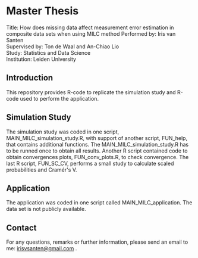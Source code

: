 # Master Thesis
Title: How does missing data affect measurement error estimation in composite data sets when using MILC method
Performed by: Iris van Santen  
Supervised by: Ton de Waal and An-Chiao Lio  
Study: Statistics and Data Science  
Institution: Leiden University

## Introduction
This repository provides R-code to replicate the simulation study and R-code used to perform the application.


## Simulation Study
The simulation study was coded in one script, MAIN_MILC_simulation_study.R, with support of another script, FUN_help, that contains additional functions. The MAIN_MILC_simulation_study.R has to be runned once to obtain all results. Another R script contained code to obtain convergences plots, FUN_conv_plots.R, to check convergence. The last R script, FUN_SC_CV, performs a small study to calculate scaled probabilities and Cramér's V. 

## Application
The application was coded in one script called MAIN_MILC_application. The data set is not publicly available.

## Contact
For any questions, remarks or further information, please send an email to me: 
irisvsanten@gmail.com . 
